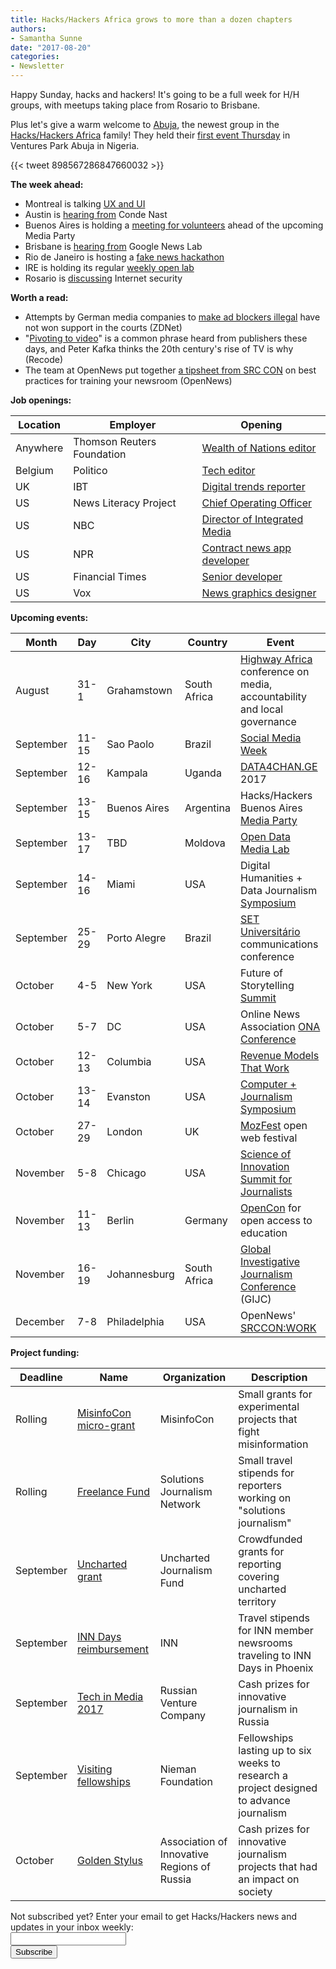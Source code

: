 ```yaml
---
title: Hacks/Hackers Africa grows to more than a dozen chapters
authors:
- Samantha Sunne
date: "2017-08-20"
categories:
- Newsletter
---
```


Happy Sunday, hacks and hackers! It's going to be a full week for H/H groups, with meetups taking place from Rosario to Brisbane.

Plus let's give a warm welcome to [Abuja](https://twitter.com/hashtag/HHABJ?src=hash), the newest group in the [Hacks/Hackers Africa](http://www.hackafrica.org/about-hacks-hackers/) family! They held their [first event Thursday](https://docs.google.com/forms/d/1da9Cf4XVkyEg4KOUCHRKva5qZtzOuUeKKBOZy9N0bO4/viewform?edit_requested=true) in Ventures Park Abuja in Nigeria.

{{< tweet 898567286847660032 >}}

**The week ahead:**

* Montreal is talking [UX and UI](https://www.meetup.com/HacksHackersMontreal/events/240810881/)
* Austin is [hearing from](https://www.meetup.com/Hacks-Hackers-Austin/events/242368431/) Conde Nast
* Buenos Aires is holding a [meeting for volunteers](https://www.meetup.com/HacksHackersBA/events/242648493/) ahead of the upcoming Media Party
* Brisbane is [hearing from](https://www.meetup.com/Hacks-Hackers-Brisbane/events/241838911/) Google News Lab
* Rio de Janeiro is hosting a [fake news hackathon](https://www.meetup.com/Hacks-Hackers-Rio/events/242232146/)
* IRE is holding its regular [weekly open lab](https://www.google.com/url?q=https%3A%2F%2Fwww.meetup.com%2FhackshackersIRE%2Fevents%2F242604308%2F&sa=D&usd=2&usg=AFQjCNFMWe3kzVymQIA8AKm2joZOy5Xzuw)
* Rosario is [discussing](https://www.meetup.com/Hacks-Hackers-Rosario/events/242316674/) Internet security

**Worth a read:**

* Attempts by German media companies to [make ad blockers illegal](http://www.zdnet.com/article/adblock-plus-wins-again-new-court-ruling-backs-ad-blocker-against-media-firms/) have not won support in the courts (ZDNet)
* "[Pivoting to video](https://www.recode.net/2017/8/17/16163636/media-publishers-video-pivot-facebook-platforms-advertising)" is a common phrase heard from publishers these days, and Peter Kafka thinks the 20th century's rise of TV is why (Recode)
* The team at OpenNews put together [a tipsheet from SRC CON](https://docs.google.com/document/d/1wMgH5ErSQOIcRDQX5jzNGXCeepc8Ud-TAJkS7MfFpHE/edit) on best practices for training your newsroom (OpenNews)

**Job openings:**

| Location | Employer | Opening |
| -------- | -------- | ------- |
Anywhere | Thomson Reuters Foundation | [Wealth of Nations editor](http://ijnet.org/en/opportunities/thomson-reuters-foundation-seeks-editor-worldwide)
Belgium | Politico | [Tech editor](http://www.gorkanajobs.co.uk//job/73381/politico-tech-editor-brussels-/)
UK | IBT | [Digital trends reporter](http://www.gorkanajobs.co.uk/job/73532/international-business-times-uk-newsweek-digital-trends-reporter/?deviceType=Desktop&TrackID=1)
US | News Literacy Project | [Chief Operating Officer](http://ire.org/jobs/job/1076/)
US | NBC | [Director of Integrated Media](http://careers.journalists.org/jobs/10189143/director-of-integrated-media-wrc)
US | NPR | [Contract news app developer](http://blog.apps.npr.org/2017/08/11/newsappdev-backup.html)
US | Financial Times | [Senior developer](https://ft.wd3.myworkdayjobs.com/FT_External_Careers/job/OSB-London-35-hours/Senior-Developer_JR000712)
US | Vox | [News graphics designer](https://boards.greenhouse.io/voxmedia/jobs/794533?gh_jid=794533&gh_src=vwoy1j1)

**Upcoming events:**

| Month | Day | City | Country | Event |
| ----- | --- | ---- | ------- | ----- |
August | 31-1 | Grahamstown | South Africa | [Highway Africa](http://highwayafrica.ru.ac.za/) conference on media, accountability and local governance
September | 11-15 | Sao Paolo | Brazil | [Social Media Week](http://ijnet.org/en/opportunities/social-media-week-opens-registration-worldwide)
September | 12-16 | Kampala | Uganda | [DATA4CHAN.GE](https://data4change.workable.com/j/39DA82ABB7) 2017
September | 13-15 | Buenos Aires | Argentina | Hacks/Hackers Buenos Aires [Media Party](http://mediaparty.info/)
September | 13-17 | TBD | Moldova | [Open Data Media Lab](http://www.md.undp.org/content/moldova/en/home/presscenter/pressreleases/2017/07/17/pnud-inspir-jurnali-tii-i-activi-tii-civici-s-valorifice-datele-deschise-.html)
September | 14-16 | Miami | USA | Digital Humanities + Data Journalism [Symposium](http://dhdjmiami.com/)
September | 25-29 | Porto Alegre | Brazil | [SET Universitário](http://www.pucrs.br/famecos/set/) communications conference
October | 4-5 | New York | USA | Future of Storytelling [Summit](https://futureofstorytelling.org/summit)
October | 5-7 | DC | USA | Online News Association [ONA Conference](https://ona17.journalists.org/)
October | 12-13 | Columbia | USA | [Revenue Models That Work](https://www.rjionline.org/events/revenue-models-that-work)
October | 13-14 | Evanston | USA | [Computer + Journalism Symposium](http://cj2017.northwestern.edu/)
October | 27-29 | London | UK | [MozFest](https://mozillafestival.org/) open web festival
November | 5-8 | Chicago | USA | [Science of Innovation Summit for Journalists](http://ijnet.org/en/opportunities/science-innovation-summit-journalists-open-us)
November | 11-13 | Berlin | Germany | [OpenCon](https://apply.opencon2017.org/referral/canada) for open access to education
November | 16-19 | Johannesburg | South Africa | [Global Investigative Journalism Conference](http://gijc2017.org/) (GIJC)
December | 7-8 | Philadelphia | USA | OpenNews'  [SRCCON:WORK](https://opennews.org/blog/srccon-work/)

**Project funding:**

| Deadline | Name | Organization | Description |
| -------- | ---- | ------------ | ----- |
Rolling | [MisinfoCon micro-grant](https://docs.google.com/forms/d/e/1FAIpQLScyX13mJU0DLUaoAFijjClCOUbzKrdqfFR2gMwv0eXVKJYXyQ/viewform?c=0&w=1) | MisinfoCon | Small grants for experimental projects that fight misinformation
Rolling | [Freelance Fund](http://solutionsjournalism.org/now-offering-travel-funds-freelancers/) | Solutions Journalism Network | Small travel stipends for reporters working on "solutions journalism"
September | [Uncharted grant](https://unchartedjournalism.org/) | Uncharted Journalism Fund | Crowdfunded grants for reporting covering uncharted territory 
September | [INN Days reimbursement](https://form.jotform.com/60836014737961) | INN | Travel stipends for INN member newsrooms traveling to INN Days in Phoenix
September | [Tech in Media 2017](http://ijnet.org/en/opportunities/innovative-journalism-contest-accepting-entries-russia) | Russian Venture Company | Cash prizes for innovative journalism in Russia
September | [Visiting fellowships](http://nieman.harvard.edu/fellowships/nieman-visiting-fellowships/) | Nieman Foundation | Fellowships lasting up to six weeks to research a project designed to advance journalism
October | [Golden Stylus](http://ijnet.org/en/opportunities/contest-reporting-new-technologies-open-russia) | Association of Innovative Regions of Russia | Cash prizes for innovative journalism projects that had an impact on society

<div id="mc_embed_signup"><form id="mc-embedded-subscribe-form" class="validate" action="//hackshackers.us1.list-manage.com/subscribe/post?u=c56f2e53d5ed6ef87f8aaa75c&amp;id=fb2bc6f10b" method="post" name="mc-embedded-subscribe-form" novalidate="" target="_blank">

<div id="mc_embed_signup_scroll">

<div class="mc-field-group"><label for="mce-EMAIL">Not subscribed yet? Enter your email to get Hacks/Hackers news and updates in your inbox weekly:  </label></div>

<div class="mc-field-group"><input id="mce-EMAIL" class="required email" name="EMAIL" type="email" value="" /></div>

<!-- real people should not fill this in and expect good things - do not remove this or risk form bot signups-->

<div style="position: absolute; left: -5000px;"><input tabindex="-1" name="b_c56f2e53d5ed6ef87f8aaa75c_fb2bc6f10b" type="text" value="" /></div>

<div class="clear"><input id="mc-embedded-subscribe" class="button" name="subscribe" type="submit" value="Subscribe" /></div>

</div>

</form></div>

<!--End mc_embed_signup-->

<meta name="twitter:card" content="summary">

<meta name="twitter:image:src" content="https://hackshackers.com/content-images/about/hackshackers_logomark.png">

